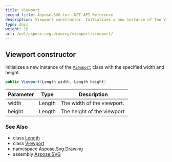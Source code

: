 ```yaml
---
title: Viewport
second_title: Aspose.SVG for .NET API Reference
description: Viewport constructor. Initializes a new instance of the Viewport class with the specified width and height
type: docs
weight: 10
url: /net/aspose.svg.drawing/viewport/viewport/
---
```

## Viewport constructor

Initializes a new instance of the [`Viewport`](../) class with the specified width and height.

```csharp
public Viewport(Length width, Length height)
```

| Parameter | Type | Description |
| --- | --- | --- |
| width | Length | The width of the viewport. |
| height | Length | The height of the viewport. |

### See Also

* class [Length](../../length/)
* class [Viewport](../)
* namespace [Aspose.Svg.Drawing](../../../aspose.svg.drawing/)
* assembly [Aspose.SVG](../../../)
